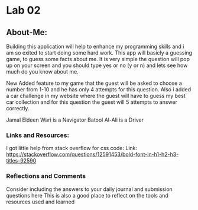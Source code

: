 # Lab 02
## About-Me:
Building this application will help to enhance my programming skills and i am so exited to start doing some hard work. This app will basicly a guessing game, to guess some facts about me. It is very simple the question will pop up on your screen and you should type yes or no (y or n) and lets see how much do you know about me.

New Added feature to my game that the guest will be asked to choose a number from 1-10 and he has only 4 attempts for this question. Also i added a car challenge in my website where the guest will have to guess my best car collection and for this question the guest will 5 attempts to answer correctly.

 Jamal Eldeen Wari is a Navigator 
 Batool Al-Ali is a Driver

### Links and Resources:
I got little help from stack overflow for css code:
Link: https://stackoverflow.com/questions/12591453/bold-font-in-h1-h2-h3-titles-92590


### Reflections and Comments
Consider including the answers to your daily journal and submission questions here
This is also a good place to reflect on the tools and resources used and learned